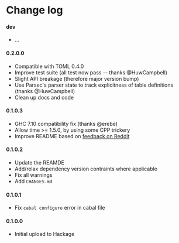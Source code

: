 Change log
==========

#### dev
* ...

#### 0.2.0.0
* Compatible with TOML 0.4.0
* Improve test suite (all test now pass -- thanks @HuwCampbell)
* Slight API breakage (therefore major version bump)
* Use Parsec's parser state to track explicitness of table definitions (thanks @HuwCampbell)
* Clean up docs and code

#### 0.1.0.3
* GHC 7.10 compatibility fix (thanks @erebe)
* Allow time >= 1.5.0, by using some CPP trickery
* Improve README based on
  [feedback on Reddit](http://www.reddit.com/r/haskell/comments/2s376c/show_rhaskell_htoml_a_parser_for_toml_files)

#### 0.1.0.2
* Update the REAMDE
* Add/relax dependency version contraints where applicable
* Fix all warnings
* Add `CHANGES.md`

#### 0.1.0.1
* Fix `cabal configure` error in cabal file

#### 0.1.0.0
* Initial upload to Hackage
